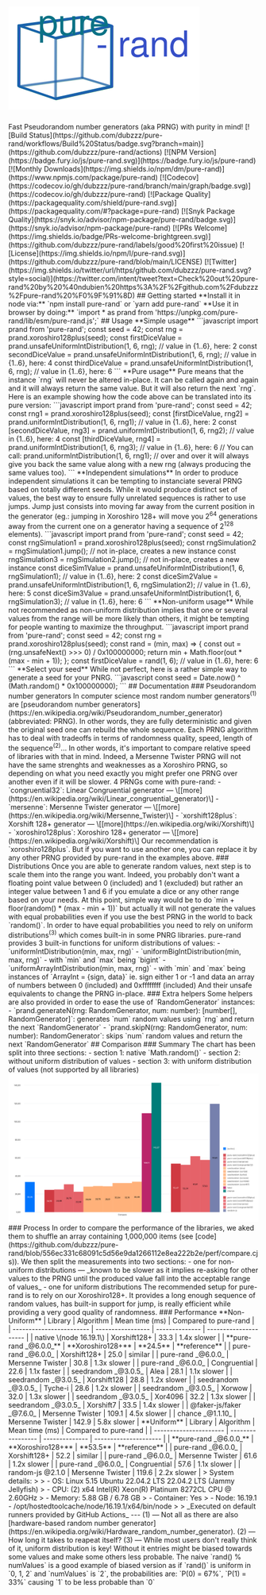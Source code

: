 <h1>
  <img src="https://raw.githubusercontent.com/dubzzz/pure-rand/main/assets/logo.svg" alt="pure-rand logo" />
</h1>
Fast Pseudorandom number generators (aka PRNG) with purity in mind!
[![Build Status](https://github.com/dubzzz/pure-rand/workflows/Build%20Status/badge.svg?branch=main)](https://github.com/dubzzz/pure-rand/actions)
[![NPM Version](https://badge.fury.io/js/pure-rand.svg)](https://badge.fury.io/js/pure-rand)
[![Monthly Downloads](https://img.shields.io/npm/dm/pure-rand)](https://www.npmjs.com/package/pure-rand)
[![Codecov](https://codecov.io/gh/dubzzz/pure-rand/branch/main/graph/badge.svg)](https://codecov.io/gh/dubzzz/pure-rand)
[![Package Quality](https://packagequality.com/shield/pure-rand.svg)](https://packagequality.com/#?package=pure-rand)
[![Snyk Package Quality](https://snyk.io/advisor/npm-package/pure-rand/badge.svg)](https://snyk.io/advisor/npm-package/pure-rand)
[![PRs Welcome](https://img.shields.io/badge/PRs-welcome-brightgreen.svg)](https://github.com/dubzzz/pure-rand/labels/good%20first%20issue)
[![License](https://img.shields.io/npm/l/pure-rand.svg)](https://github.com/dubzzz/pure-rand/blob/main/LICENSE)
[![Twitter](https://img.shields.io/twitter/url/https/github.com/dubzzz/pure-rand.svg?style=social)](https://twitter.com/intent/tweet?text=Check%20out%20pure-rand%20by%20%40ndubien%20https%3A%2F%2Fgithub.com%2Fdubzzz%2Fpure-rand%20%F0%9F%91%8D)
## Getting started
**Install it in node via:**
`npm install pure-rand` or `yarn add pure-rand`
**Use it in browser by doing:**
`import * as prand from 'https://unpkg.com/pure-rand/lib/esm/pure-rand.js';`
## Usage
**Simple usage**
```javascript
import prand from 'pure-rand';
const seed = 42;
const rng = prand.xoroshiro128plus(seed);
const firstDiceValue = prand.unsafeUniformIntDistribution(1, 6, rng); // value in {1..6}, here: 2
const secondDiceValue = prand.unsafeUniformIntDistribution(1, 6, rng); // value in {1..6}, here: 4
const thirdDiceValue = prand.unsafeUniformIntDistribution(1, 6, rng); // value in {1..6}, here: 6
```
**Pure usage**
Pure means that the instance `rng` will never be altered in-place. It can be called again and again and it will always return the same value. But it will also return the next `rng`. Here is an example showing how the code above can be translated into its pure version:
```javascript
import prand from 'pure-rand';
const seed = 42;
const rng1 = prand.xoroshiro128plus(seed);
const [firstDiceValue, rng2] = prand.uniformIntDistribution(1, 6, rng1); // value in {1..6}, here: 2
const [secondDiceValue, rng3] = prand.uniformIntDistribution(1, 6, rng2); // value in {1..6}, here: 4
const [thirdDiceValue, rng4] = prand.uniformIntDistribution(1, 6, rng3); // value in {1..6}, here: 6
// You can call: prand.uniformIntDistribution(1, 6, rng1);
// over and over it will always give you back the same value along with a new rng (always producing the same values too).
```
**Independent simulations**
In order to produce independent simulations it can be tempting to instanciate several PRNG based on totally different seeds. While it would produce distinct set of values, the best way to ensure fully unrelated sequences is rather to use jumps. Jump just consists into moving far away from the current position in the generator (eg.: jumping in Xoroshiro 128+ will move you 2<sup>64</sup> generations away from the current one on a generator having a sequence of 2<sup>128</sup> elements).
```javascript
import prand from 'pure-rand';
const seed = 42;
const rngSimulation1 = prand.xoroshiro128plus(seed);
const rngSimulation2 = rngSimulation1.jump(); // not in-place, creates a new instance
const rngSimulation3 = rngSimulation2.jump(); // not in-place, creates a new instance
const diceSim1Value = prand.unsafeUniformIntDistribution(1, 6, rngSimulation1); // value in {1..6}, here: 2
const diceSim2Value = prand.unsafeUniformIntDistribution(1, 6, rngSimulation2); // value in {1..6}, here: 5
const diceSim3Value = prand.unsafeUniformIntDistribution(1, 6, rngSimulation3); // value in {1..6}, here: 6
```
**Non-uniform usage**
While not recommended as non-uniform distribution implies that one or several values from the range will be more likely than others, it might be tempting for people wanting to maximize the throughput.
```javascript
import prand from 'pure-rand';
const seed = 42;
const rng = prand.xoroshiro128plus(seed);
const rand = (min, max) => {
  const out = (rng.unsafeNext() >>> 0) / 0x100000000;
  return min + Math.floor(out * (max - min + 1));
};
const firstDiceValue = rand(1, 6); // value in {1..6}, here: 6
```
**Select your seed**
While not perfect, here is a rather simple way to generate a seed for your PNRG.
```javascript
const seed = Date.now() ^ (Math.random() * 0x100000000);
```
## Documentation
### Pseudorandom number generators
In computer science most random number generators<sup>(1)</sup> are [pseudorandom number generators](https://en.wikipedia.org/wiki/Pseudorandom_number_generator) (abbreviated: PRNG). In other words, they are fully deterministic and given the original seed one can rebuild the whole sequence.
Each PRNG algorithm has to deal with tradeoffs in terms of randomness quality, speed, length of the sequence<sup>(2)</sup>... In other words, it's important to compare relative speed of libraries with that in mind. Indeed, a Mersenne Twister PRNG will not have the same strenghts and weaknesses as a Xoroshiro PRNG, so depending on what you need exactly you might prefer one PRNG over another even if it will be slower.
4 PRNGs come with pure-rand:
- `congruential32`: Linear Congruential generator — \[[more](https://en.wikipedia.org/wiki/Linear_congruential_generator)\]
- `mersenne`: Mersenne Twister generator — \[[more](https://en.wikipedia.org/wiki/Mersenne_Twister)\]
- `xorshift128plus`: Xorshift 128+ generator — \[[more](https://en.wikipedia.org/wiki/Xorshift)\]
- `xoroshiro128plus`: Xoroshiro 128+ generator — \[[more](https://en.wikipedia.org/wiki/Xorshift)\]
Our recommendation is `xoroshiro128plus`. But if you want to use another one, you can replace it by any other PRNG provided by pure-rand in the examples above.
### Distributions
Once you are able to generate random values, next step is to scale them into the range you want. Indeed, you probably don't want a floating point value between 0 (included) and 1 (excluded) but rather an integer value between 1 and 6 if you emulate a dice or any other range based on your needs.
At this point, simple way would be to do `min + floor(random() * (max - min + 1))` but actually it will not generate the values with equal probabilities even if you use the best PRNG in the world to back `random()`. In order to have equal probabilities you need to rely on uniform distributions<sup>(3)</sup> which comes built-in in some PNRG libraries.
pure-rand provides 3 built-in functions for uniform distributions of values:
- `uniformIntDistribution(min, max, rng)`
- `uniformBigIntDistribution(min, max, rng)` - with `min` and `max` being `bigint`
- `uniformArrayIntDistribution(min, max, rng)` - with `min` and `max` being instances of `ArrayInt = {sign, data}` ie. sign either 1 or -1 and data an array of numbers between 0 (included) and 0xffffffff (included)
And their unsafe equivalents to change the PRNG in-place.
### Extra helpers
Some helpers are also provided in order to ease the use of `RandomGenerator` instances:
- `prand.generateN(rng: RandomGenerator, num: number): [number[], RandomGenerator]`: generates `num` random values using `rng` and return the next `RandomGenerator`
- `prand.skipN(rng: RandomGenerator, num: number): RandomGenerator`: skips `num` random values and return the next `RandomGenerator`
## Comparison
### Summary
The chart has been split into three sections:
- section 1: native `Math.random()`
- section 2: without uniform distribution of values
- section 3: with uniform distribution of values (not supported by all libraries)
<img src="https://raw.githubusercontent.com/dubzzz/pure-rand/main/perf/comparison.svg" alt="Comparison against other libraries" />
### Process
In order to compare the performance of the libraries, we aked them to shuffle an array containing 1,000,000 items (see [code](https://github.com/dubzzz/pure-rand/blob/556ec331c68091c5d56e9da1266112e8ea222b2e/perf/compare.cjs)).
We then split the measurements into two sections:
- one for non-uniform distributions — _known to be slower as it implies re-asking for other values to the PRNG until the produced value fall into the acceptable range of values_
- one for uniform distributions
The recommended setup for pure-rand is to rely on our Xoroshiro128+. It provides a long enough sequence of random values, has built-in support for jump, is really efficient while providing a very good quality of randomness.
### Performance
**Non-Uniform**
| Library                  | Algorithm         | Mean time (ms) | Compared to pure-rand |
| ------------------------ | ----------------- | -------------- | --------------------- |
| native \(node 16.19.1\)  | Xorshift128+      | 33.3           | 1.4x slower           |
| **pure-rand _@6.0.0_**   | **Xoroshiro128+** | **24.5**       | **reference**         |
| pure-rand _@6.0.0_       | Xorshift128+      | 25.0           | similar               |
| pure-rand _@6.0.0_       | Mersenne Twister  | 30.8           | 1.3x slower           |
| pure-rand _@6.0.0_       | Congruential‍     | 22.6           | 1.1x faster           |
| seedrandom _@3.0.5_      | Alea              | 28.1           | 1.1x slower           |
| seedrandom _@3.0.5_      | Xorshift128       | 28.8           | 1.2x slower           |
| seedrandom _@3.0.5_      | Tyche-i           | 28.6           | 1.2x slower           |
| seedrandom _@3.0.5_      | Xorwow            | 32.0           | 1.3x slower           |
| seedrandom _@3.0.5_      | Xor4096           | 32.2           | 1.3x slower           |
| seedrandom _@3.0.5_      | Xorshift7         | 33.5           | 1.4x slower           |
| @faker-js/faker _@7.6.0_ | Mersenne Twister  | 109.1          | 4.5x slower           |
| chance _@1.1.10_         | Mersenne Twister  | 142.9          | 5.8x slower           |
**Uniform**
| Library                | Algorithm         | Mean time (ms) | Compared to pure-rand |
| ---------------------- | ----------------- | -------------- | --------------------- |
| **pure-rand _@6.0.0_** | **Xoroshiro128+** | **53.5**       | **reference**         |
| pure-rand _@6.0.0_     | Xorshift128+      | 52.2           | similar               |
| pure-rand _@6.0.0_     | Mersenne Twister  | 61.6           | 1.2x slower           |
| pure-rand _@6.0.0_     | Congruential‍     | 57.6           | 1.1x slower           |
| random-js @2.1.0       | Mersenne Twister  | 119.6          | 2.2x slower           |
> System details:
>
> - OS: Linux 5.15 Ubuntu 22.04.2 LTS 22.04.2 LTS (Jammy Jellyfish)
> - CPU: (2) x64 Intel(R) Xeon(R) Platinum 8272CL CPU @ 2.60GHz
> - Memory: 5.88 GB / 6.78 GB
> - Container: Yes
> - Node: 16.19.1 - /opt/hostedtoolcache/node/16.19.1/x64/bin/node
>
> _Executed on default runners provided by GitHub Actions_
---
(1) — Not all as there are also [hardware-based random number generator](https://en.wikipedia.org/wiki/Hardware_random_number_generator).
(2) — How long it takes to reapeat itself?
(3) — While most users don't really think of it, uniform distribution is key! Without it entries might be biased towards some values and make some others less probable. The naive `rand() % numValues` is a good example of biased version as if `rand()` is uniform in `0, 1, 2` and `numValues` is `2`, the probabilities are: `P(0) = 67%`, `P(1) = 33%` causing `1` to be less probable than `0`
